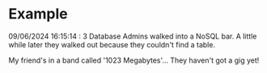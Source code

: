 # Example

<!-- replace-with-date starts -->
09/06/2024 16:15:14 : 3 Database Admins walked into a NoSQL bar. A little while later they walked out because they couldn't find a table.
<!-- replace-with-date ends -->

<!-- replace-with-joke starts -->
My friend's in a band called '1023 Megabytes'... They haven't got a gig yet!
<!-- replace-with-joke ends -->